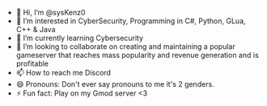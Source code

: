 - 👋 Hi, I’m @sysKenz0
- 👀 I’m interested in CyberSecurity, Programming in C#, Python, GLua, C++ & Java
- 🌱 I’m currently learning Cybersecurity
- 💞️ I’m looking to collaborate on creating and maintaining a popular gameserver that reaches mass popularity and revenue generation and is profitable
- 📫 How to reach me Discord
- 😄 Pronouns: Don't ever say pronouns to me it's 2 genders.
- ⚡ Fun fact: Play on my Gmod server <3
